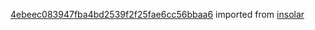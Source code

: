 [4ebeec083947fba4bd2539f2f25fae6cc56bbaa6](https://github.com/insolar/insolar/commit/4ebeec083947fba4bd2539f2f25fae6cc56bbaa6) imported from [insolar](https://github.com/insolar/insolar)
